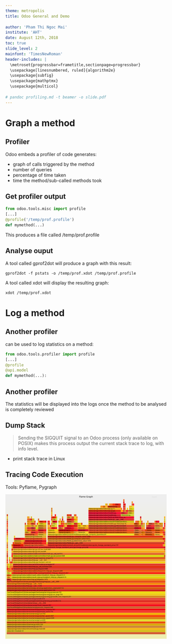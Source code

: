 ```yaml
---
theme: metropolis
title: Odoo General and Demo

author: 'Pham Thi Ngoc Mai'
institute: 'AHT'
date: August 12th, 2018
toc: true
slide_level: 2
mainfont: 'TimesNewRoman'
header-includes: |
  \metroset{progressbar=frametitle,sectionpage=progressbar}
  \usepackage[linesnumbered, ruled]{algorithm2e}
  \usepackage{subfig}
  \usepackage{mathptmx}
  \usepackage{multicol}

# pandoc profiling.md -t beamer -o slide.pdf
---
```


# Graph a method

## Profiler

Odoo embeds a profiler of code generates:
- graph of calls triggered by the method
- number of queries
- percentage of time taken
- time the method/sub-called methods took

## Get profiler output

```python
from odoo.tools.misc import profile
[...]
@profile('/temp/prof.profile')
def mymethod(...)
```

This produces a file called /temp/prof.profile

## Analyse ouput

A tool called gprof2dot will produce a graph with this result:

```shell
gprof2dot -f pstats -o /temp/prof.xdot /temp/prof.profile
```

A tool called xdot will display the resulting graph:

```shell
xdot /temp/prof.xdot
```

# Log a method

## Another profiler

can be used to log statistics on a method:

```python
from odoo.tools.profiler import profile
[...]
@profile
@api.model
def mymethod(...):
```

## Another profiler

The statistics will be displayed into the logs once the method to be analysed is completely reviewed

## Dump Stack

> Sending the SIGQUIT signal to an Odoo process (only available on POSIX) makes this process output the current stack trace to log, with info level.

- print stack trace in Linux

## Tracing Code Execution

Tools: Pyflame, Pygraph

![Flame Graph](flamegraph.svg)


